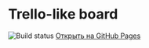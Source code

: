 # Trello-like board

![Build status](https://ci.appveyor.com/api/projects/status/github/vovazum/trello-like?svg=true)
[Открыть на GitHub Pages](https://vovazum.github.io/trello-like/)
